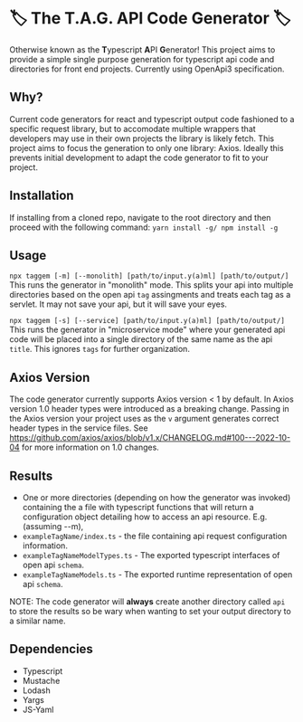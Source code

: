 # 🏷️ The T.A.G. API Code Generator 🏷️

Otherwise known as the **T**ypescript **A**PI **G**enerator!
This project aims to provide a simple single purpose generation for typescript api code and directories for front end projects. Currently using OpenApi3 specification.

## Why?

Current code generators for react and typescript output code fashioned to a specific request library, but to accomodate multiple wrappers that developers may use in their own projects the library is likely fetch. This project aims to focus the generation to only one library: Axios. Ideally this prevents initial development to adapt the code generator to fit to your project.

## Installation

If installing from a cloned repo, navigate to the root directory and then proceed with the following command:
`yarn install -g/ npm install -g`

## Usage

`npx taggem [-m] [--monolith] [path/to/input.y(a)ml] [path/to/output/]`
This runs the generator in "monolith" mode.
This splits your api into multiple directories based on the open api `tag` assingments and
treats each tag as a servlet. It may not save your api, but it will save your eyes.

`npx taggem [-s] [--service] [path/to/input.y(a)ml] [path/to/output/]`
This runs the generator in "microservice mode" where your generated api code will be placed into a single directory of the same name as the api `title`. This ignores `tags` for further organization.

## Axios Version

The code generator currently supports Axios version < 1 by default. In Axios version 1.0 header types were introduced as a breaking change. Passing in the Axios version your project uses as the `v` argument generates correct header types in the service files. See https://github.com/axios/axios/blob/v1.x/CHANGELOG.md#100---2022-10-04 for more information on 1.0 changes.

## Results

-   One or more directories (depending on how the generator was invoked) containing the a file with typescript functions that will return a configuration object detailing how to access an api resource. E.g. (assuming -\-m),
-   `exampleTagName/index.ts` - the file containing api request configuration information.
-   `exampleTagNameModelTypes.ts` - The exported typescript interfaces of open api `schema`.
-   `exampleTagNameModels.ts` - The exported runtime representation of open api `schema`.

NOTE: The code generator will **always** create another directory called `api` to store the results so be wary when wanting to set your output directory to a similar name.

## Dependencies

-   Typescript
-   Mustache
-   Lodash
-   Yargs
-   JS-Yaml
